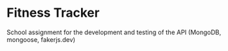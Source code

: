 # Fitness Tracker
 School assignment for the development and testing of the API (MongoDB, mongoose, fakerjs.dev)
